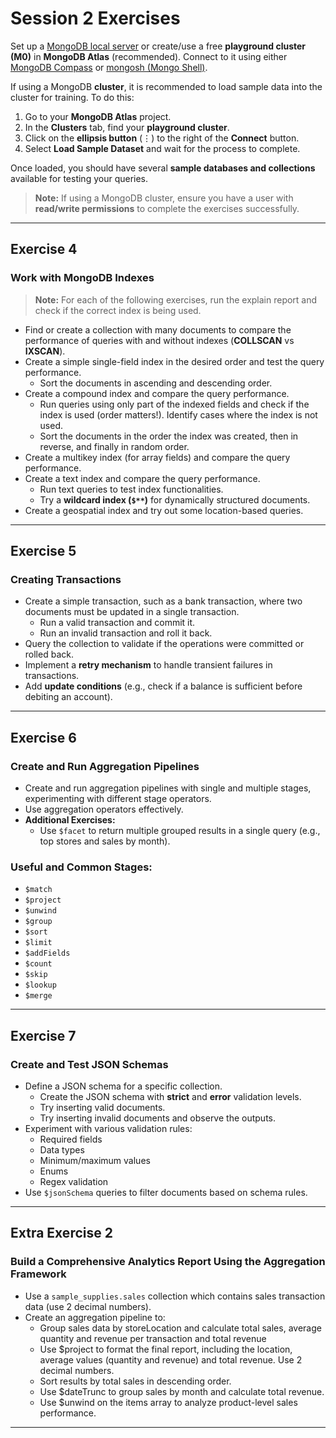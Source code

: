 # Session 2 Exercises

Set up a [MongoDB local server](https://www.mongodb.com/try/download/community) or create/use a free **playground cluster (M0)** in **MongoDB Atlas** (recommended). Connect to it using either [MongoDB Compass](https://www.mongodb.com/try/download/compass) or [mongosh (Mongo Shell)](https://www.mongodb.com/try/download/shell).

If using a MongoDB **cluster**, it is recommended to load sample data into the cluster for training. To do this:

1. Go to your **MongoDB Atlas** project.
2. In the **Clusters** tab, find your **playground cluster**.
3. Click on the **ellipsis button** (⋮) to the right of the **Connect** button.
4. Select **Load Sample Dataset** and wait for the process to complete.

Once loaded, you should have several **sample databases and collections** available for testing your queries.

> **Note:** If using a MongoDB cluster, ensure you have a user with **read/write permissions** to complete the exercises successfully.

---

## Exercise 4  
### Work with MongoDB Indexes

> **Note:** For each of the following exercises, run the explain report and check if the correct index is being used.

- Find or create a collection with many documents to compare the performance of queries with and without indexes (**COLLSCAN** vs **IXSCAN**).
- Create a simple single-field index in the desired order and test the query performance.
  - Sort the documents in ascending and descending order.
- Create a compound index and compare the query performance.
  - Run queries using only part of the indexed fields and check if the index is used (order matters!). Identify cases where the index is not used.
  - Sort the documents in the order the index was created, then in reverse, and finally in random order.
- Create a multikey index (for array fields) and compare the query performance.
- Create a text index and compare the query performance.
  - Run text queries to test index functionalities.
  - Try a **wildcard index (`$**`)** for dynamically structured documents.
- Create a geospatial index and try out some location-based queries.

---

## Exercise 5  
### Creating Transactions

- Create a simple transaction, such as a bank transaction, where two documents must be updated in a single transaction.
  - Run a valid transaction and commit it.
  - Run an invalid transaction and roll it back.
- Query the collection to validate if the operations were committed or rolled back.
- Implement a **retry mechanism** to handle transient failures in transactions.
- Add **update conditions** (e.g., check if a balance is sufficient before debiting an account).

---

## Exercise 6  
### Create and Run Aggregation Pipelines

- Create and run aggregation pipelines with single and multiple stages, experimenting with different stage operators.
- Use aggregation operators effectively.
- **Additional Exercises:**
  - Use `$facet` to return multiple grouped results in a single query (e.g., top stores and sales by month).

### Useful and Common Stages:
- `$match`
- `$project`
- `$unwind`
- `$group`
- `$sort`
- `$limit`
- `$addFields`
- `$count`
- `$skip`
- `$lookup`
- `$merge`

---

## Exercise 7  
### Create and Test JSON Schemas

- Define a JSON schema for a specific collection.
  - Create the JSON schema with **strict** and **error** validation levels.
  - Try inserting valid documents.
  - Try inserting invalid documents and observe the outputs.
- Experiment with various validation rules:
  - Required fields
  - Data types
  - Minimum/maximum values
  - Enums
  - Regex validation
- Use `$jsonSchema` queries to filter documents based on schema rules.

---

## Extra Exercise 2  
### Build a Comprehensive Analytics Report Using the Aggregation Framework

- Use a `sample_supplies.sales` collection which contains sales transaction data (use 2 decimal numbers).
- Create an aggregation pipeline to:
  - Group sales data by storeLocation and calculate total sales, average quantity and revenue per transaction and total revenue
  - Use $project to format the final report, including the location, average values (quantity and revenue) and total revenue. Use 2 decimal numbers.
  - Sort results by total sales in descending order.
  - Use $dateTrunc to group sales by month and calculate total revenue.
  - Use $unwind on the items array to analyze product-level sales performance.

---
